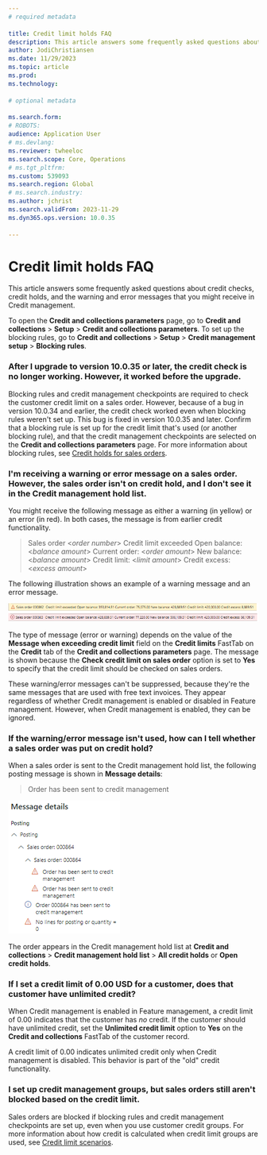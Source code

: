 ```yaml
---
# required metadata

title: Credit limit holds FAQ
description: This article answers some frequently asked questions about credit checks, credit holds, and the warning and error messages that you might receive in Credit management.
author: JodiChristiansen
ms.date: 11/29/2023
ms.topic: article
ms.prod: 
ms.technology: 

# optional metadata

ms.search.form: 
# ROBOTS: 
audience: Application User
# ms.devlang: 
ms.reviewer: twheeloc
ms.search.scope: Core, Operations
# ms.tgt_pltfrm: 
ms.custom: 539093
ms.search.region: Global
# ms.search.industry: 
ms.author: jchrist
ms.search.validFrom: 2023-11-29
ms.dyn365.ops.version: 10.0.35

---
```

# Credit limit holds FAQ

This article answers some frequently asked questions about credit checks, credit holds, and the warning and error messages that you might receive in Credit management.

To open the **Credit and collections parameters** page, go to **Credit and collections** \> **Setup** \> **Credit and collections parameters**. To set up the blocking rules, go to **Credit and collections** \> **Setup** \> **Credit management setup** \> **Blocking rules**.

### After I upgrade to version 10.0.35 or later, the credit check is no longer working. However, it worked before the upgrade.

Blocking rules and credit management checkpoints are required to check the customer credit limit on a sales order. However, because of a bug in version 10.0.34 and earlier, the credit check worked even when blocking rules weren't set up. This bug is fixed in version 10.0.35 and later. Confirm that a blocking rule is set up for the credit limit that's used (or another blocking rule), and that the credit management checkpoints are selected on the **Credit and collections parameters** page. For more information about blocking rules, see [Credit holds for sales orders](cm-sales-order-credit-holds.md).

### I'm receiving a warning or error message on a sales order. However, the sales order isn't on credit hold, and I don't see it in the Credit management hold list.

You might receive the following message as either a warning (in yellow) or an error (in red). In both cases, the message is from earlier credit functionality.

> Sales order \<*order number*\> Credit limit exceeded Open balance: \<*balance amount*\> Current order: \<*order amount*\> New balance: \<*balance amount*\> Credit limit: \<*limit amount*\> Credit excess: \<*excess amount*\>

The following illustration shows an example of a warning message and an error message.

[![Screenshot that shows examples of sales order warning and error messages.](./media/SalesOrderWarning.png)](./media/SalesOrderWarning.png)

The type of message (error or warning) depends on the value of the **Message when exceeding credit limit** field on the **Credit limits** FastTab on the **Credit** tab of the **Credit and collections parameters** page. The message is shown because the **Check credit limit on sales order** option is set to **Yes** to specify that the credit limit should be checked on sales orders. 

These warning/error messages can't be suppressed, because they're the same messages that are used with free text invoices. They appear regardless of whether Credit management is enabled or disabled in Feature management. However, when Credit management is enabled, they can be ignored.

### If the warning/error message isn't used, how can I tell whether a sales order was put on credit hold?

When a sales order is sent to the Credit management hold list, the following posting message is shown in **Message details**:

> Order has been sent to credit management

[![Screenshot that shows an example of a Credit managment error message.](./media/CreditManagementError.png)](./media/CreditManagementError.png)

The order appears in the Credit management hold list at **Credit and collections** \> **Credit management hold list** \> **All credit holds** or **Open credit holds**.

### If I set a credit limit of 0.00 USD for a customer, does that customer have unlimited credit?

When Credit management is enabled in Feature management, a credit limit of 0.00 indicates that the customer has *no* credit. If the customer should have unlimited credit, set the **Unlimited credit limit** option to **Yes** on the **Credit and collections** FastTab of the customer record.

A credit limit of 0.00 indicates unlimited credit only when Credit management is disabled. This behavior is part of the "old" credit functionality.

### I set up credit management groups, but sales orders still aren't blocked based on the credit limit.

Sales orders are blocked if blocking rules and credit management checkpoints are set up, even when you use customer credit groups. For more information about how credit is calculated when credit limit groups are used, see [Credit limit scenarios](credit-limit-scenarios.md).
